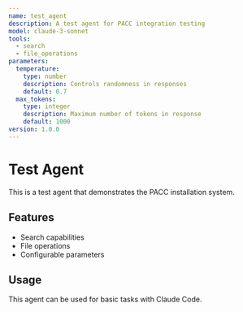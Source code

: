 ```yaml
---
name: test_agent
description: A test agent for PACC integration testing
model: claude-3-sonnet
tools:
  - search
  - file_operations
parameters:
  temperature:
    type: number
    description: Controls randomness in responses
    default: 0.7
  max_tokens:
    type: integer
    description: Maximum number of tokens in response
    default: 1000
version: 1.0.0
---
```


# Test Agent

This is a test agent that demonstrates the PACC installation system.

## Features

- Search capabilities
- File operations
- Configurable parameters

## Usage

This agent can be used for basic tasks with Claude Code.